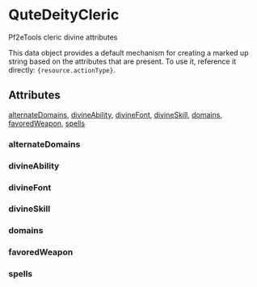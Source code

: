 # QuteDeityCleric

Pf2eTools cleric divine attributes

This data object provides a default mechanism for creating a marked up string based on the attributes that are present. To use it, reference it directly: `{resource.actionType}`.

## Attributes

[alternateDomains](#alternatedomains), [divineAbility](#divineability), [divineFont](#divinefont), [divineSkill](#divineskill), [domains](#domains), [favoredWeapon](#favoredweapon), [spells](#spells)


### alternateDomains


### divineAbility


### divineFont


### divineSkill


### domains


### favoredWeapon


### spells
